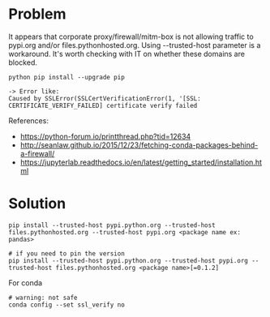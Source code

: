 # Problem

It appears that corporate proxy/firewall/mitm-box is not allowing traffic to pypi.org and/or files.pythonhosted.org. Using --trusted-host parameter is a workaround. It's worth checking with IT on whether these domains are blocked.

```
python pip install --upgrade pip

-> Error like:
Caused by SSLError(SSLCertVerificationError(1, '[SSL: CERTIFICATE_VERIFY_FAILED] certificate verify failed

```
References:
* https://python-forum.io/printthread.php?tid=12634
* http://seanlaw.github.io/2015/12/23/fetching-conda-packages-behind-a-firewall/
* https://jupyterlab.readthedocs.io/en/latest/getting_started/installation.html

# Solution
```shell
pip install --trusted-host pypi.python.org --trusted-host files.pythonhosted.org --trusted-host pypi.org <package name ex: pandas>

# if you need to pin the version
pip install --trusted-host pypi.python.org --trusted-host pypi.org --trusted-host files.pythonhosted.org <package name>[=0.1.2]
```

For conda
```shell
# warning: not safe
conda config --set ssl_verify no
```
